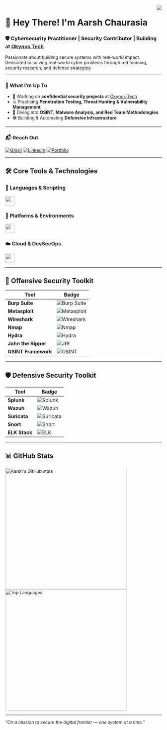 <img align="right" src="https://visitor-badge.laobi.icu/badge?page_id=aarshx05.aarshx05" />

# 👋 Hey There! I'm Aarsh Chaurasia

### 🛡️ Cybersecurity Practitioner | Security Contributor | Building at [Okynus Tech](https://okynus.tech/)

Passionate about building secure systems with real-world impact.  
Dedicated to solving real-world cyber problems through red teaming, security research, and defense strategies.

---

### 🔎 What I’m Up To

- 🔐 Working on **confidential security projects** at [Okynus Tech](https://okynus.tech/)
- ⚔️ Practicing **Penetration Testing, Threat Hunting & Vulnerability Management**
- 🧠 Diving into **OSINT, Malware Analysis, and Red Team Methodologies**
- 🛠️ Building & Automating **Defensive Infrastructure**

---

### 📬 Reach Out

[![Gmail](https://img.shields.io/badge/Gmail-333333?style=for-the-badge&logo=gmail&logoColor=red)](mailto:aarsh.chaurasia.201007@gmail.com)
[![LinkedIn](https://img.shields.io/badge/LinkedIn-0077B5?style=for-the-badge&logo=linkedin&logoColor=white)](https://www.linkedin.com/in/aarsh-chaurasia-03b46a270/)
[![Portfolio](https://img.shields.io/badge/Portfolio-FF5722?style=for-the-badge&logo=todoist&logoColor=white)](https://aarshc.me/)

---

## 🛠️ Core Tools & Technologies

### 🧠 Languages & Scripting
<img src="https://skillicons.dev/icons?i=python,bash,cpp,cs" height="30" />

### 🧰 Platforms & Environments
<img src="https://skillicons.dev/icons?i=kali,linux,ubuntu,powershell" height="30" />

### ☁️ Cloud & DevSecOps
<img src="https://skillicons.dev/icons?i=aws,gcp,docker,github,vscode" height="30" />

---

## 🧨 Offensive Security Toolkit

| Tool | Badge |
|------|-------|
| **Burp Suite**        | ![Burp Suite](https://img.shields.io/badge/Burp_Suite-ff5722?style=for-the-badge&logo=burpsuite&logoColor=white) |
| **Metasploit**        | ![Metasploit](https://img.shields.io/badge/Metasploit-003A70?style=for-the-badge&logo=metasploit&logoColor=white) |
| **Wireshark**         | ![Wireshark](https://img.shields.io/badge/Wireshark-1679A7?style=for-the-badge&logo=wireshark&logoColor=white) |
| **Nmap**              | ![Nmap](https://img.shields.io/badge/Nmap-4780A0?style=for-the-badge) |
| **Hydra**             | ![Hydra](https://img.shields.io/badge/Hydra-000000?style=for-the-badge) |
| **John the Ripper**   | ![JtR](https://img.shields.io/badge/John_the_Ripper-6c6c6c?style=for-the-badge) |
| **OSINT Framework**   | ![OSINT](https://img.shields.io/badge/OSINT_Framework-darkgreen?style=for-the-badge) |

---

## 🛡️ Defensive Security Toolkit

| Tool | Badge |
|------|-------|
| **Splunk**      | ![Splunk](https://img.shields.io/badge/Splunk-000000?style=for-the-badge&logo=splunk&logoColor=white) |
| **Wazuh**       | ![Wazuh](https://img.shields.io/badge/Wazuh-0269A6?style=for-the-badge&logo=wazuh&logoColor=white) |
| **Suricata**    | ![Suricata](https://img.shields.io/badge/Suricata-E30613?style=for-the-badge) |
| **Snort**       | ![Snort](https://img.shields.io/badge/Snort-FC002E?style=for-the-badge) |
| **ELK Stack**   | ![ELK](https://img.shields.io/badge/ELK_Stack-005571?style=for-the-badge&logo=elasticstack&logoColor=white) |

---

## 📊 GitHub Stats

<img width=390 src="https://github-readme-stats.vercel.app/api?username=aarshx05&count_private=true&show_icons=true&theme=react&rank_icon=github&border_radius=10" alt="Aarsh's GitHub stats" />
<br/>
<img width=390 src="https://github-readme-stats.vercel.app/api/top-langs/?username=aarshx05&hide=HTML,C&langs_count=6&layout=compact&theme=react&border_radius=10" alt="Top Languages" />

---

<p><i>“On a mission to secure the digital frontier — one system at a time.”</i></p>
